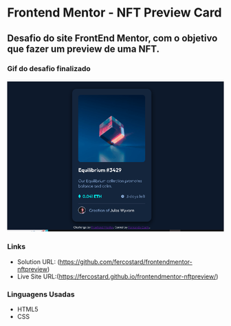 # Frontend Mentor - NFT Preview Card

Desafio do site FrontEnd Mentor, com o objetivo que fazer um preview de uma NFT.
------------

### Gif do desafio finalizado

![](./src/images/git-nft.gif)

### Links

- Solution URL: (https://github.com/fercostard/frontendmentor-nftpreview)
- Live Site URL:(https://fercostard.github.io/frontendmentor-nftpreview/)

### Linguagens Usadas

- HTML5 
- CSS 



